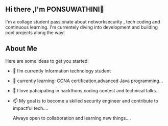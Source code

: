 ## Hi there ,I'm PONSUWATHINI👋
I'm  a collage student passionate about networksecurity , tech coding and continuous learning.
I'm currentely diving into development and building cool projects along the way!


## About Me
Here are some ideas to get you started:

- 🔭 I’m currently Information technology student
- 🌱 currently learning: CCNA certification,advanced Java programming...

- 💬 I love paticipating in hackthons,coding contest and technical talks...
- 📫 My goal is to become a skilled security engineer and contribute to impactful tech....

  Always open to collaboration and learning new things....

  
